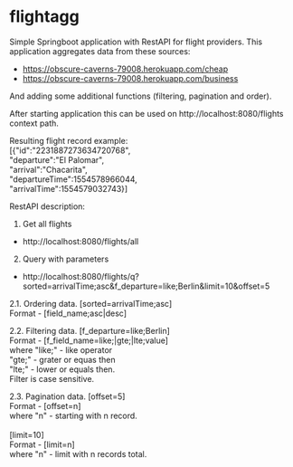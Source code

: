 # flightagg
Simple Springboot application with RestAPI for flight providers. This application aggregates data from these sources:
- https://obscure-caverns-79008.herokuapp.com/cheap
- https://obscure-caverns-79008.herokuapp.com/business

And adding some additional functions (filtering, pagination and order).

After starting application this can be used on 
  http://localhost:8080/flights
context path.

Resulting flight record example:<br>
[{"id":"2231887273634720768",<br>
  "departure":"El Palomar",<br>
  "arrival":"Chacarita",<br>
  "departureTime":1554578966044,<br>
  "arrivalTime":1554579032743}]<br>

RestAPI description:<br>
1. Get all flights
- http://localhost:8080/flights/all

2. Query with parameters
- http://localhost:8080/flights/q?sorted=arrivalTime;asc&f_departure=like;Berlin&limit=10&offset=5

2.1. Ordering data. 
 [sorted=arrivalTime;asc]<br>
 Format - [field_name;asc|desc]<br>
 
2.2. Filtering data.
 [f_departure=like;Berlin]<br>
 Format - [f_field_name=like;|gte;|lte;value]<br>
where "like;" - like operator<br>
      "gte;" - grater or equas then<br>
      "lte;" - lower or equals then.<br>
Filter is case sensitive.<br>

2.3. Pagination data.
  [offset=5]<br>
  Format - [offset=n]<br>
 where "n" - starting with n record.<br>
 <br>
  [limit=10]<br>
  Format - [limit=n]<br>
 where "n" - limit with n records total.<br>
